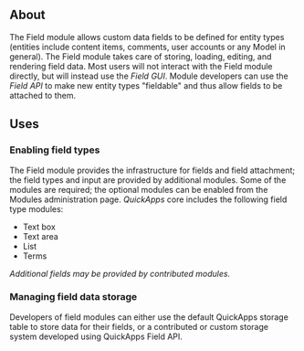 ## About
The Field module allows custom data fields to be defined for entity types (entities include content items, comments, user accounts or any Model in general). The Field module takes care of storing, loading, editing, and rendering field data. Most users will not interact with the Field module directly, but will instead use the _Field GUI_. Module developers can use the _Field API_ to make new entity types "fieldable" and thus allow fields to be attached to them.

## Uses
### Enabling field types
The Field module provides the infrastructure for fields and field attachment; the field types and input are provided by additional modules. Some of the modules are required; the optional modules can be enabled from the Modules administration page. _QuickApps_ core includes the following field type modules: 

* Text box
* Text area
* List
* Terms

_Additional fields may be provided by contributed modules._

### Managing field data storage
Developers of field modules can either use the default QuickApps storage table to store data for their fields, or a contributed or custom storage system developed using QuickApps Field API. 

